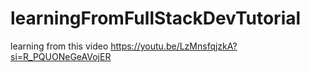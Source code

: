 # learningFromFullStackDevTutorial
learning from this video https://youtu.be/LzMnsfqjzkA?si=R_PQUONeGeAVojER
